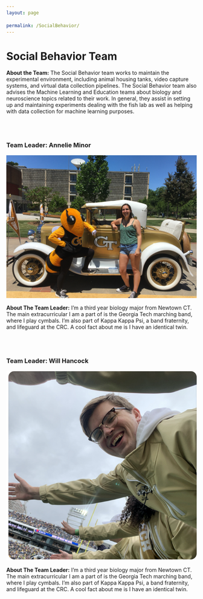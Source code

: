 ```yaml
---
layout: page

permalink: /SocialBehavior/
---
```

<h1>Social Behavior Team</h1>

<p><strong>About the Team:</strong> The Social Behavior team works to maintain the experimental environment, including animal housing tanks, video capture systems, and virtual data collection pipelines. The Social Behavior team also advises the Machine Learning and Education teams about biology and neuroscience topics related to their work. In general, they assist in setting up and maintaining experiments dealing with the fish lab as well as helping with data collection for machine learning purposes.  </p>
<br>
</br>
<h3>Team Leader: Annelie Minor</h3>
<img src="/images/IMG_0974%20-%20Annie%20Minor.JPG?raw=true" alt="IMG_0974 - Annie Minor.JPG">
<p><strong>About The Team Leader:</strong> I’m a third year biology major from Newtown CT. The main extracurricular I am a part of is the Georgia Tech marching band, where I play cymbals. I’m also part of Kappa Kappa Psi, a band fraternity, and lifeguard at the CRC. A cool fact about me is I have an identical twin.</p>
<br>
</br>
<h3>Team Leader: Will Hancock</h3>

<img src="/images/Will%20Hancock.jpg?raw=true" alt="Will Hancock.jpg">
<p><strong>About The Team Leader:</strong> I’m a third year biology major from Newtown CT. The main extracurricular I am a part of is the Georgia Tech marching band, where I play cymbals. I’m also part of Kappa Kappa Psi, a band fraternity, and lifeguard at the CRC. A cool fact about me is I have an identical twin.</p>
